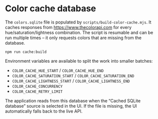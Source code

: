 # Color cache database

The `colors.sqlite` file is populated by `scripts/build-color-cache.mjs`. It caches
responses from https://www.thecolorapi.com for every hue/saturation/lightness
combination. The script is resumable and can be run multiple times – it only
requests colors that are missing from the database.

```
npm run cache:build
```

Environment variables are available to split the work into smaller batches:

- `COLOR_CACHE_HUE_START` / `COLOR_CACHE_HUE_END`
- `COLOR_CACHE_SATURATION_START` / `COLOR_CACHE_SATURATION_END`
- `COLOR_CACHE_LIGHTNESS_START` / `COLOR_CACHE_LIGHTNESS_END`
- `COLOR_CACHE_CONCURRENCY`
- `COLOR_CACHE_RETRY_LIMIT`

The application reads from this database when the “Cached SQLite database”
source is selected in the UI. If the file is missing, the UI automatically
falls back to the live API.
